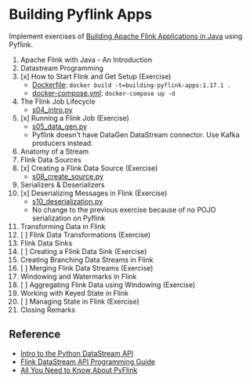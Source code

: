 # Building Pyflink Apps

Implement exercises of [Building Apache Flink Applications in Java](https://developer.confluent.io/courses/flink-java/overview/) using Pyflink.

1. Apache Flink with Java - An Introduction
2. Datastream Programming
3. [x] How to Start Flink and Get Setup (Exercise)
   - [Dockerfile](./Dockerfile): `docker build -t=building-pyflink-apps:1.17.1 .`
   - [docker-compose.yml](./docker-compose.yml): `docker-compose up -d`
4. The Flink Job Lifecycle
   - [s04_intro.py](./src/s04_intro.py)
5. [x] Running a Flink Job (Exercise)
   - [s05_data_gen.py](./src/s05_data_gen.py)
   - Pyflink doesn't have DataGen DataStream connector. Use Kafka producers instead.
6. Anatomy of a Stream
7. Flink Data Sources
8. [x] Creating a Flink Data Source (Exercise)
   - [s08_create_source.py](./src/s08_create_source.py)
9. Serializers & Deserializers
10. [x] Deserializing Messages in Flink (Exercise)
    - [s10_deserialization.py](./src/s10_deserialization.py)
    - No change to the previous exercise because of no POJO serialization on Pyflink
11. Transforming Data in Flink
12. [ ] Flink Data Transformations (Exercise)
13. Flink Data Sinks
14. [ ] Creating a Flink Data Sink (Exercise)
15. Creating Branching Data Streams in Flink
16. [ ] Merging Flink Data Streams (Exercise)
17. Windowing and Watermarks in Flink
18. [ ] Aggregating Flink Data using Windowing (Exercise)
19. Working with Keyed State in Flink
20. [ ] Managing State in Flink (Exercise)
21. Closing Remarks

## Reference

- [Intro to the Python DataStream API](https://nightlies.apache.org/flink/flink-docs-release-1.17/docs/dev/python/datastream/intro_to_datastream_api/)
- [Flink DataStream API Programming Guide](https://nightlies.apache.org/flink/flink-docs-release-1.17/docs/dev/datastream/overview/)
- [All You Need to Know About PyFlink](https://www.alibabacloud.com/blog/all-you-need-to-know-about-pyflink_600306)

